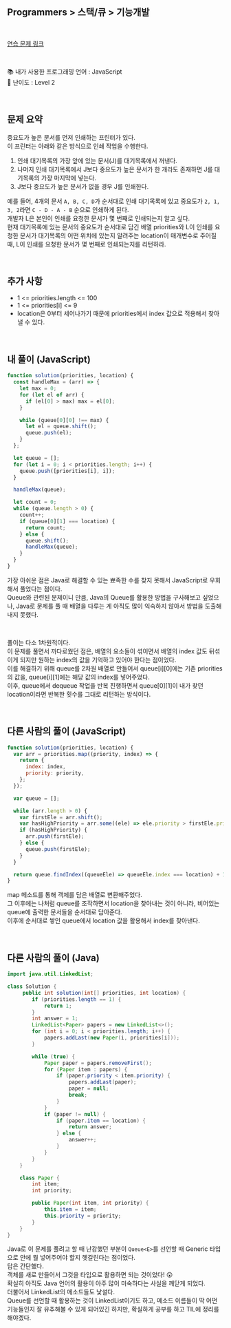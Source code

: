 ## **Programmers > 스택/큐 > 기능개발**

</br>

[연습 문제 링크](https://programmers.co.kr/learn/courses/30/lessons/42586)

</br>

📚 내가 사용한 프로그래밍 언어 : JavaScript  
🎢 난이도 : Level 2

</br>

## 문제 요약

중요도가 높은 문서를 먼저 인쇄하는 프린터가 있다.  
이 프린터는 아래와 같은 방식으로 인쇄 작업을 수행한다.

1. 인쇄 대기목록의 가장 앞에 있는 문서(J)를 대기목록에서 꺼낸다.
2. 나머지 인쇄 대기목록에서 J보다 중요도가 높은 문서가 한 개라도 존재하면 J를 대기목록의 가장 마지막에 넣는다.
3. J보다 중요도가 높은 문서가 없을 경우 J를 인쇄한다.

예를 들어, 4개의 문서 `A, B, C, D`가 순서대로 인쇄 대기목록에 있고 중요도가 `2, 1, 3, 2`라면 `C - D - A - B` 순으로 인쇄하게 된다.  
개발자 L은 본인이 인쇄를 요청한 문서가 몇 번째로 인쇄되는지 알고 싶다.  
현재 대기목록에 있는 문서의 중요도가 순서대로 담긴 배열 priorities와 L이 인쇄를 요청한 문서가 대기목록의 어떤 위치에 있는지 알려주는 location이 매개변수로 주어질 때, L이 인쇄를 요청한 문서가 몇 번째로 인쇄되는지를 리턴하라.

</br>

## 추가 사항

- 1 <= priorities.length <= 100
- 1 <= priorities[i] <= 9
- location은 0부터 세어나가기 때문에 priorities에서 index 값으로 적용해서 찾아낼 수 있다.

</br>

## 내 풀이 (JavaScript)

```javascript
function solution(priorities, location) {
  const handleMax = (arr) => {
    let max = 0;
    for (let el of arr) {
      if (el[0] > max) max = el[0];
    }

    while (queue[0][0] !== max) {
      let el = queue.shift();
      queue.push(el);
    }
  };

  let queue = [];
  for (let i = 0; i < priorities.length; i++) {
    queue.push([priorities[i], i]);
  }

  handleMax(queue);

  let count = 0;
  while (queue.length > 0) {
    count++;
    if (queue[0][1] === location) {
      return count;
    } else {
      queue.shift();
      handleMax(queue);
    }
  }
}
```

가장 아쉬운 점은 Java로 해결할 수 있는 뾰족한 수를 찾지 못해서 JavaScript로 우회해서 풀었다는 점이다.  
Queue와 관련된 문제이니 만큼, Java의 Queue를 활용한 방법을 구사해보고 싶었으나, Java로 문제를 풀 때 배열을 다루는 게 아직도 많이 익숙하지 않아서 방법을 도출해내지 못했다.

</br>

풀이는 다소 1차원적이다.  
이 문제를 풀면서 까다로웠던 점은, 배열의 요소들이 섞이면서 배열의 index 값도 뒤섞이게 되지만 원하는 index의 값을 기억하고 있어야 한다는 점이었다.  
이를 해결하기 위해 queue를 2차원 배열로 만들어서 queue[i][0]에는 기존 priorities의 값을, queue[i][1]에는 해당 값의 index를 넣어주었다.  
이후, queue에서 dequeue 작업을 반복 진행하면서 queue[0][1]이 내가 찾던 location이라면 반복한 횟수를 그대로 리턴하는 방식이다.

</br>

## 다른 사람의 풀이 (JavaScript)

```javascript
function solution(priorities, location) {
  var arr = priorities.map((priority, index) => {
    return {
      index: index,
      priority: priority,
    };
  });

  var queue = [];

  while (arr.length > 0) {
    var firstEle = arr.shift();
    var hasHighPriority = arr.some((ele) => ele.priority > firstEle.priority);
    if (hasHighPriority) {
      arr.push(firstEle);
    } else {
      queue.push(firstEle);
    }
  }

  return queue.findIndex((queueEle) => queueEle.index === location) + 1;
}
```

map 메소드를 통해 객체를 담은 배열로 변환해주었다.  
그 이후에는 나처럼 queue를 조작하면서 location을 찾아내는 것이 아니라, 비어있는 queue에 출력한 문서들을 순서대로 담아준다.  
이후에 순서대로 쌓인 queue에서 location 값을 활용해서 index를 찾아낸다.

</br>

## 다른 사람의 풀이 (Java)

```java
import java.util.LinkedList;

class Solution {
     public int solution(int[] priorities, int location) {
        if (priorities.length == 1) {
            return 1;
        }
        int answer = 1;
        LinkedList<Paper> papers = new LinkedList<>();
        for (int i = 0; i < priorities.length; i++) {
            papers.addLast(new Paper(i, priorities[i]));
        }

        while (true) {
            Paper paper = papers.removeFirst();
            for (Paper item : papers) {
                if (paper.priority < item.priority) {
                    papers.addLast(paper);
                    paper = null;
                    break;
                }
            }
            if (paper != null) {
                if (paper.item == location) {
                    return answer;
                } else {
                    answer++;
                }
            }
        }
    }

    class Paper {
        int item;
        int priority;

        public Paper(int item, int priority) {
            this.item = item;
            this.priority = priority;
        }
    }
}
```

Java로 이 문제를 풀려고 할 때 난감했던 부분이 `Queue<E>`를 선언할 때 Generic 타입으로 안에 뭘 넣어주어야 할지 헷갈린다는 점이었다.  
답은 간단했다.  
객체를 새로 만들어서 그것을 타입으로 활용하면 되는 것이었다! 😲  
확실히 아직도 Java 언어의 활용이 아주 많이 미숙하다는 사실을 깨닫게 되었다.  
더불어서 LinkedList의 메소드들도 낯설다.  
Queue를 선언할 때 활용하는 것이 LinkedList이기도 하고, 메소드 이름들이 딱 어떤 기능들인지 잘 유추해볼 수 있게 되어있긴 하지만, 확실하게 공부를 하고 TIL에 정리를 해야겠다.
